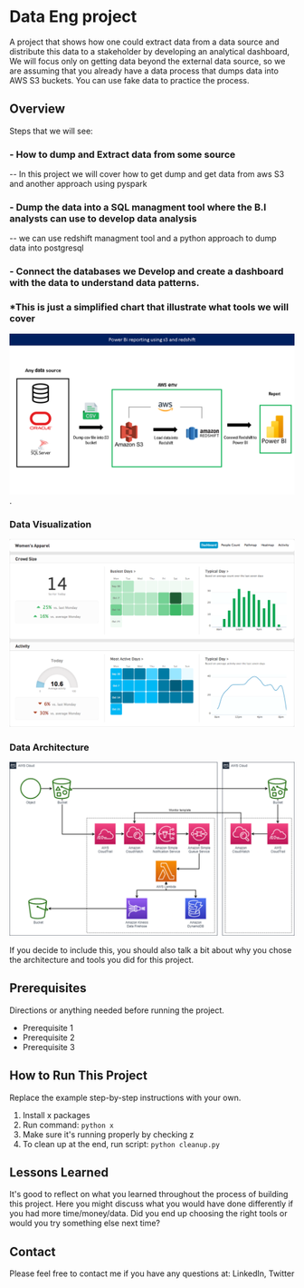 # Data Eng project

A project that shows how one could extract data from a data source and distribute this data to a stakeholder by developing an analytical dashboard, We will focus only on getting data beyond the external data source, so we are assuming that you already have a data process that dumps data into AWS S3 buckets. You can use fake data to practice the process.

## Overview
Steps that we will see:

### - How to dump and Extract data from some source 
-- In this project we will cover how to get dump and get data from aws S3 and another approach using pyspark

### - Dump the data into a SQL managment tool where the B.I analysts can use to develop data analysis 
-- we can use redshift managment tool and a python approach to dump data into postgresql
  
### - Connect the databases we Develop and create a dashboard with the data to understand data patterns.

### *This is just a simplified chart that illustrate what tools we will cover  
![S3/ Redshift Project architecture](rds-spark.png).




### Data Visualization

![Example dashboard image](example-dashboard.png)

### Data Architecture

![Example architecture image](example-architecture.png)

If you decide to include this, you should also talk a bit about why you chose the architecture and tools you did for this project.

## Prerequisites

Directions or anything needed before running the project.

- Prerequisite 1
- Prerequisite 2
- Prerequisite 3

## How to Run This Project

Replace the example step-by-step instructions with your own.

1. Install x packages
2. Run command: `python x`
3. Make sure it's running properly by checking z
4. To clean up at the end, run script: `python cleanup.py`

## Lessons Learned

It's good to reflect on what you learned throughout the process of building this project. Here you might discuss what you would have done differently if you had more time/money/data. Did you end up choosing the right tools or would you try something else next time?

## Contact

Please feel free to contact me if you have any questions at: LinkedIn, Twitter
